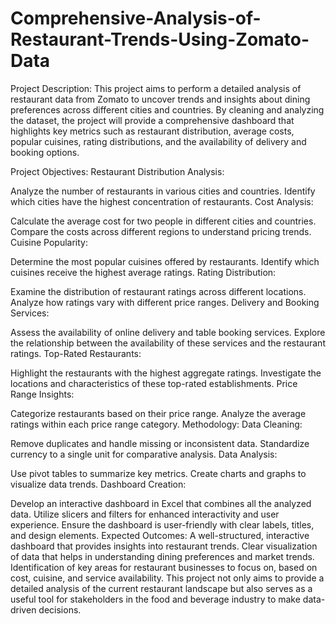 # Comprehensive-Analysis-of-Restaurant-Trends-Using-Zomato-Data

Project Description:
This project aims to perform a detailed analysis of restaurant data from Zomato to uncover trends and insights about dining preferences across different cities and countries. By cleaning and analyzing the dataset, the project will provide a comprehensive dashboard that highlights key metrics such as restaurant distribution, average costs, popular cuisines, rating distributions, and the availability of delivery and booking options.

Project Objectives:
Restaurant Distribution Analysis:

Analyze the number of restaurants in various cities and countries.
Identify which cities have the highest concentration of restaurants.
Cost Analysis:

Calculate the average cost for two people in different cities and countries.
Compare the costs across different regions to understand pricing trends.
Cuisine Popularity:

Determine the most popular cuisines offered by restaurants.
Identify which cuisines receive the highest average ratings.
Rating Distribution:

Examine the distribution of restaurant ratings across different locations.
Analyze how ratings vary with different price ranges.
Delivery and Booking Services:

Assess the availability of online delivery and table booking services.
Explore the relationship between the availability of these services and the restaurant ratings.
Top-Rated Restaurants:

Highlight the restaurants with the highest aggregate ratings.
Investigate the locations and characteristics of these top-rated establishments.
Price Range Insights:

Categorize restaurants based on their price range.
Analyze the average ratings within each price range category.
Methodology:
Data Cleaning:

Remove duplicates and handle missing or inconsistent data.
Standardize currency to a single unit for comparative analysis.
Data Analysis:

Use pivot tables to summarize key metrics.
Create charts and graphs to visualize data trends.
Dashboard Creation:

Develop an interactive dashboard in Excel that combines all the analyzed data.
Utilize slicers and filters for enhanced interactivity and user experience.
Ensure the dashboard is user-friendly with clear labels, titles, and design elements.
Expected Outcomes:
A well-structured, interactive dashboard that provides insights into restaurant trends.
Clear visualization of data that helps in understanding dining preferences and market trends.
Identification of key areas for restaurant businesses to focus on, based on cost, cuisine, and service availability.
This project not only aims to provide a detailed analysis of the current restaurant landscape but also serves as a useful tool for stakeholders in the food and beverage industry to make data-driven decisions.
